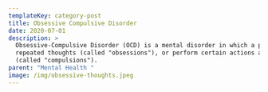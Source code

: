 ```yaml
---
templateKey: category-post
title: Obsessive Compulsive Disorder
date: 2020-07-01
description: >
  Obsessive-Compulsive Disorder (OCD) is a mental disorder in which a person has
  repeated thoughts (called "obsessions"), or perform certain actions as rituals
  (called "compulsions").
parent: "Mental Health "
image: /img/obsessive-thoughts.jpeg
---
```

